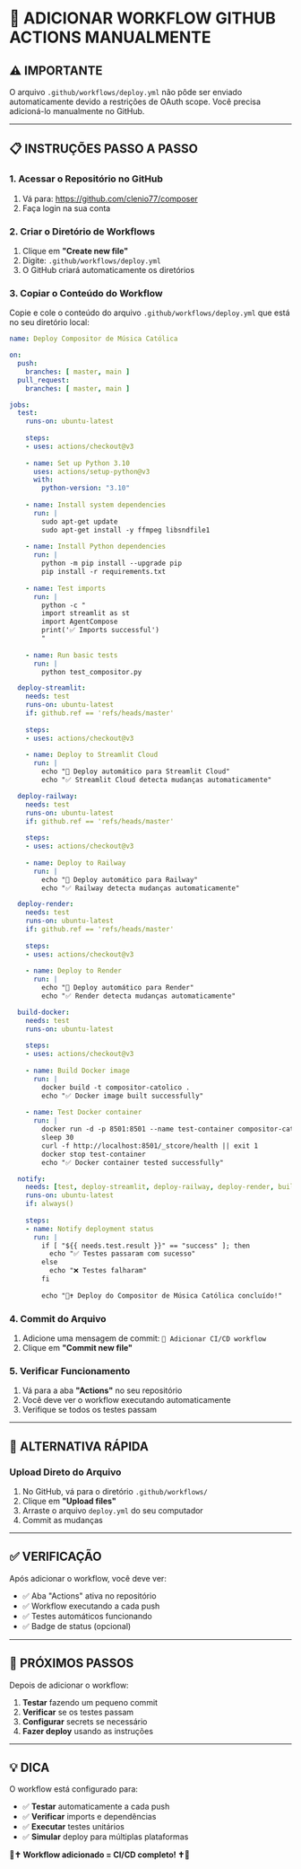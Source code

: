 # 🔧 ADICIONAR WORKFLOW GITHUB ACTIONS MANUALMENTE

## ⚠️ **IMPORTANTE**

O arquivo `.github/workflows/deploy.yml` não pôde ser enviado automaticamente devido a restrições de OAuth scope. Você precisa adicioná-lo manualmente no GitHub.

---

## 📋 **INSTRUÇÕES PASSO A PASSO**

### **1. Acessar o Repositório no GitHub**
1. Vá para: https://github.com/clenio77/composer
2. Faça login na sua conta

### **2. Criar o Diretório de Workflows**
1. Clique em **"Create new file"**
2. Digite: `.github/workflows/deploy.yml`
3. O GitHub criará automaticamente os diretórios

### **3. Copiar o Conteúdo do Workflow**
Copie e cole o conteúdo do arquivo `.github/workflows/deploy.yml` que está no seu diretório local:

```yaml
name: Deploy Compositor de Música Católica

on:
  push:
    branches: [ master, main ]
  pull_request:
    branches: [ master, main ]

jobs:
  test:
    runs-on: ubuntu-latest
    
    steps:
    - uses: actions/checkout@v3
    
    - name: Set up Python 3.10
      uses: actions/setup-python@v3
      with:
        python-version: "3.10"
    
    - name: Install system dependencies
      run: |
        sudo apt-get update
        sudo apt-get install -y ffmpeg libsndfile1
    
    - name: Install Python dependencies
      run: |
        python -m pip install --upgrade pip
        pip install -r requirements.txt
    
    - name: Test imports
      run: |
        python -c "
        import streamlit as st
        import AgentCompose
        print('✅ Imports successful')
        "
    
    - name: Run basic tests
      run: |
        python test_compositor.py

  deploy-streamlit:
    needs: test
    runs-on: ubuntu-latest
    if: github.ref == 'refs/heads/master'
    
    steps:
    - uses: actions/checkout@v3
    
    - name: Deploy to Streamlit Cloud
      run: |
        echo "🚀 Deploy automático para Streamlit Cloud"
        echo "✅ Streamlit Cloud detecta mudanças automaticamente"

  deploy-railway:
    needs: test
    runs-on: ubuntu-latest
    if: github.ref == 'refs/heads/master'
    
    steps:
    - uses: actions/checkout@v3
    
    - name: Deploy to Railway
      run: |
        echo "🚀 Deploy automático para Railway"
        echo "✅ Railway detecta mudanças automaticamente"

  deploy-render:
    needs: test
    runs-on: ubuntu-latest
    if: github.ref == 'refs/heads/master'
    
    steps:
    - uses: actions/checkout@v3
    
    - name: Deploy to Render
      run: |
        echo "🚀 Deploy automático para Render"
        echo "✅ Render detecta mudanças automaticamente"

  build-docker:
    needs: test
    runs-on: ubuntu-latest
    
    steps:
    - uses: actions/checkout@v3
    
    - name: Build Docker image
      run: |
        docker build -t compositor-catolico .
        echo "✅ Docker image built successfully"
    
    - name: Test Docker container
      run: |
        docker run -d -p 8501:8501 --name test-container compositor-catolico
        sleep 30
        curl -f http://localhost:8501/_stcore/health || exit 1
        docker stop test-container
        echo "✅ Docker container tested successfully"

  notify:
    needs: [test, deploy-streamlit, deploy-railway, deploy-render, build-docker]
    runs-on: ubuntu-latest
    if: always()
    
    steps:
    - name: Notify deployment status
      run: |
        if [ "${{ needs.test.result }}" == "success" ]; then
          echo "✅ Testes passaram com sucesso"
        else
          echo "❌ Testes falharam"
        fi
        
        echo "🎵✝️ Deploy do Compositor de Música Católica concluído!"
```

### **4. Commit do Arquivo**
1. Adicione uma mensagem de commit: `🔧 Adicionar CI/CD workflow`
2. Clique em **"Commit new file"**

### **5. Verificar Funcionamento**
1. Vá para a aba **"Actions"** no seu repositório
2. Você deve ver o workflow executando automaticamente
3. Verifique se todos os testes passam

---

## 🎯 **ALTERNATIVA RÁPIDA**

### **Upload Direto do Arquivo**
1. No GitHub, vá para o diretório `.github/workflows/`
2. Clique em **"Upload files"**
3. Arraste o arquivo `deploy.yml` do seu computador
4. Commit as mudanças

---

## ✅ **VERIFICAÇÃO**

Após adicionar o workflow, você deve ver:
- ✅ Aba "Actions" ativa no repositório
- ✅ Workflow executando a cada push
- ✅ Testes automáticos funcionando
- ✅ Badge de status (opcional)

---

## 🚀 **PRÓXIMOS PASSOS**

Depois de adicionar o workflow:
1. **Testar** fazendo um pequeno commit
2. **Verificar** se os testes passam
3. **Configurar** secrets se necessário
4. **Fazer deploy** usando as instruções

---

## 💡 **DICA**

O workflow está configurado para:
- ✅ **Testar** automaticamente a cada push
- ✅ **Verificar** imports e dependências
- ✅ **Executar** testes unitários
- ✅ **Simular** deploy para múltiplas plataformas

**🎵✝️ Workflow adicionado = CI/CD completo! ✝️🎵**
